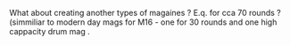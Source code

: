 What about creating another types of magaines ? E.q. for cca 70 rounds ?
(simmiliar to modern day mags for M16 - one for 30 rounds and one high
cappacity drum mag .